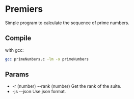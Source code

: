 # Premiers

Simple program to calculate the sequence of prime numbers.

## Compile

with gcc:

```sh
gcc primeNumbers.c -lm -o primeNumbers
```

## Params

- -r (number)     --rank (number)         Get the rank of the suite.
- -js             --json                  Use json format.
